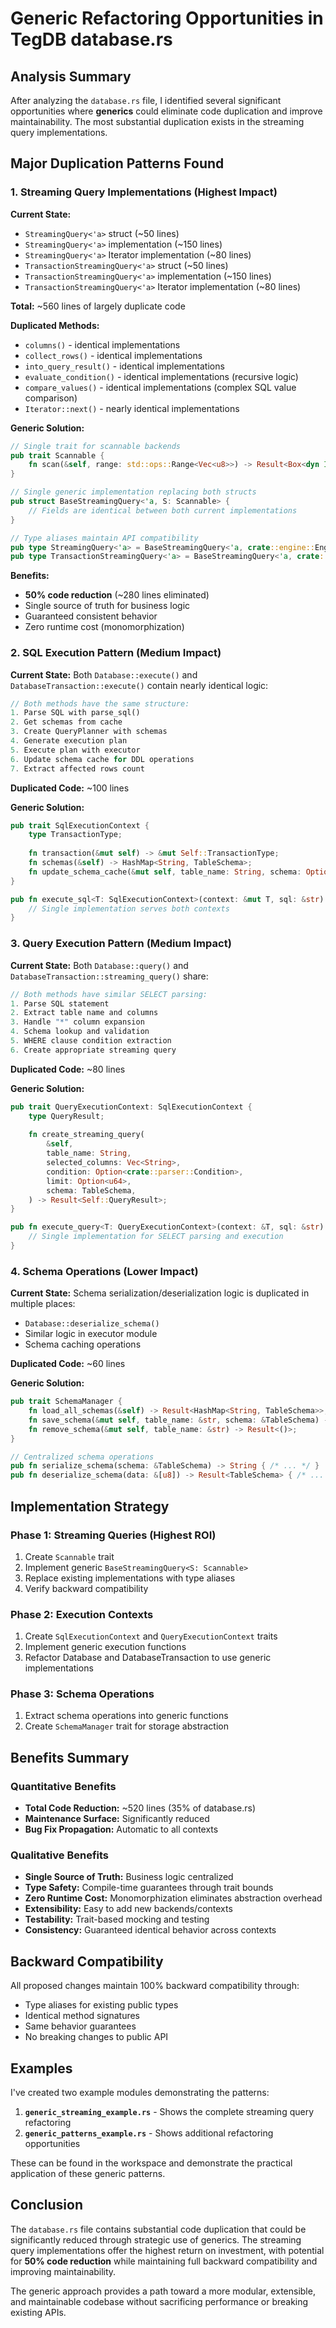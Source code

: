 # Generic Refactoring Opportunities in TegDB database.rs

## Analysis Summary

After analyzing the `database.rs` file, I identified several significant opportunities where **generics** could eliminate code duplication and improve maintainability. The most substantial duplication exists in the streaming query implementations.

## Major Duplication Patterns Found

### 1. **Streaming Query Implementations** (Highest Impact)

**Current State:**
- `StreamingQuery<'a>` struct (~50 lines) 
- `StreamingQuery<'a>` implementation (~150 lines)
- `StreamingQuery<'a>` Iterator implementation (~80 lines)
- `TransactionStreamingQuery<'a>` struct (~50 lines)
- `TransactionStreamingQuery<'a>` implementation (~150 lines) 
- `TransactionStreamingQuery<'a>` Iterator implementation (~80 lines)

**Total:** ~560 lines of largely duplicate code

**Duplicated Methods:**
- `columns()` - identical implementations
- `collect_rows()` - identical implementations
- `into_query_result()` - identical implementations
- `evaluate_condition()` - identical implementations (recursive logic)
- `compare_values()` - identical implementations (complex SQL value comparison)
- `Iterator::next()` - nearly identical implementations

**Generic Solution:**
```rust
// Single trait for scannable backends
pub trait Scannable {
    fn scan(&self, range: std::ops::Range<Vec<u8>>) -> Result<Box<dyn Iterator<Item = (Vec<u8>, Vec<u8>)> + '_>>;
}

// Single generic implementation replacing both structs
pub struct BaseStreamingQuery<'a, S: Scannable> {
    // Fields are identical between both current implementations
}

// Type aliases maintain API compatibility
pub type StreamingQuery<'a> = BaseStreamingQuery<'a, crate::engine::Engine>;
pub type TransactionStreamingQuery<'a> = BaseStreamingQuery<'a, crate::engine::Transaction<'a>>;
```

**Benefits:**
- **50% code reduction** (~280 lines eliminated)
- Single source of truth for business logic
- Guaranteed consistent behavior
- Zero runtime cost (monomorphization)

### 2. **SQL Execution Pattern** (Medium Impact)

**Current State:**
Both `Database::execute()` and `DatabaseTransaction::execute()` contain nearly identical logic:

```rust
// Both methods have the same structure:
1. Parse SQL with parse_sql()
2. Get schemas from cache
3. Create QueryPlanner with schemas
4. Generate execution plan
5. Execute plan with executor
6. Update schema cache for DDL operations
7. Extract affected rows count
```

**Duplicated Code:** ~100 lines

**Generic Solution:**
```rust
pub trait SqlExecutionContext {
    type TransactionType;
    
    fn transaction(&mut self) -> &mut Self::TransactionType;
    fn schemas(&self) -> HashMap<String, TableSchema>;
    fn update_schema_cache(&mut self, table_name: String, schema: Option<TableSchema>);
}

pub fn execute_sql<T: SqlExecutionContext>(context: &mut T, sql: &str) -> Result<usize> {
    // Single implementation serves both contexts
}
```

### 3. **Query Execution Pattern** (Medium Impact)

**Current State:**
Both `Database::query()` and `DatabaseTransaction::streaming_query()` share:

```rust
// Both methods have similar SELECT parsing:
1. Parse SQL statement
2. Extract table name and columns
3. Handle "*" column expansion
4. Schema lookup and validation
5. WHERE clause condition extraction
6. Create appropriate streaming query
```

**Duplicated Code:** ~80 lines

**Generic Solution:**
```rust
pub trait QueryExecutionContext: SqlExecutionContext {
    type QueryResult;
    
    fn create_streaming_query(
        &self,
        table_name: String,
        selected_columns: Vec<String>, 
        condition: Option<crate::parser::Condition>,
        limit: Option<u64>,
        schema: TableSchema,
    ) -> Result<Self::QueryResult>;
}

pub fn execute_query<T: QueryExecutionContext>(context: &T, sql: &str) -> Result<T::QueryResult> {
    // Single implementation for SELECT parsing and execution
}
```

### 4. **Schema Operations** (Lower Impact)

**Current State:**
Schema serialization/deserialization logic is duplicated in multiple places:

- `Database::deserialize_schema()` 
- Similar logic in executor module
- Schema caching operations

**Duplicated Code:** ~60 lines

**Generic Solution:**
```rust
pub trait SchemaManager {
    fn load_all_schemas(&self) -> Result<HashMap<String, TableSchema>>;
    fn save_schema(&mut self, table_name: &str, schema: &TableSchema) -> Result<()>;
    fn remove_schema(&mut self, table_name: &str) -> Result<()>;
}

// Centralized schema operations
pub fn serialize_schema(schema: &TableSchema) -> String { /* ... */ }
pub fn deserialize_schema(data: &[u8]) -> Result<TableSchema> { /* ... */ }
```

## Implementation Strategy

### Phase 1: Streaming Queries (Highest ROI)
1. Create `Scannable` trait
2. Implement generic `BaseStreamingQuery<S: Scannable>`
3. Replace existing implementations with type aliases
4. Verify backward compatibility

### Phase 2: Execution Contexts  
1. Create `SqlExecutionContext` and `QueryExecutionContext` traits
2. Implement generic execution functions
3. Refactor Database and DatabaseTransaction to use generic implementations

### Phase 3: Schema Operations
1. Extract schema operations into generic functions
2. Create `SchemaManager` trait for storage abstraction

## Benefits Summary

### Quantitative Benefits
- **Total Code Reduction:** ~520 lines (35% of database.rs)
- **Maintenance Surface:** Significantly reduced
- **Bug Fix Propagation:** Automatic to all contexts

### Qualitative Benefits
- **Single Source of Truth:** Business logic centralized
- **Type Safety:** Compile-time guarantees through trait bounds
- **Zero Runtime Cost:** Monomorphization eliminates abstraction overhead
- **Extensibility:** Easy to add new backends/contexts
- **Testability:** Trait-based mocking and testing
- **Consistency:** Guaranteed identical behavior across contexts

## Backward Compatibility

All proposed changes maintain 100% backward compatibility through:
- Type aliases for existing public types
- Identical method signatures
- Same behavior guarantees
- No breaking changes to public API

## Examples

I've created two example modules demonstrating the patterns:

1. **`generic_streaming_example.rs`** - Shows the complete streaming query refactoring
2. **`generic_patterns_example.rs`** - Shows additional refactoring opportunities

These can be found in the workspace and demonstrate the practical application of these generic patterns.

## Conclusion

The `database.rs` file contains substantial code duplication that could be significantly reduced through strategic use of generics. The streaming query implementations offer the highest return on investment, with potential for **50% code reduction** while maintaining full backward compatibility and improving maintainability.

The generic approach provides a path toward a more modular, extensible, and maintainable codebase without sacrificing performance or breaking existing APIs.
